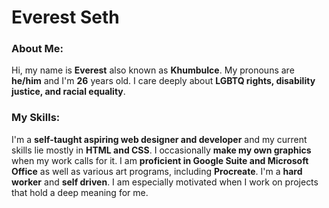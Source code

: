 # Everest Seth
### About Me:
Hi, my name is **Everest** also known as **KhumbuIce**. My pronouns are **he/him** and I'm **26** years old. I care deeply about **LGBTQ rights, disability justice, and racial equality**.
### My Skills:
I'm a **self-taught aspiring web designer and developer** and my current skills lie mostly in **HTML and CSS**. I occasionally **make my own graphics** when my work calls for it. I am **proficient in Google Suite and Microsoft Office** as well as various art programs, including **Procreate**. I'm a **hard worker** and **self driven**. I am especially motivated when I work on projects that hold a deep meaning for me.
